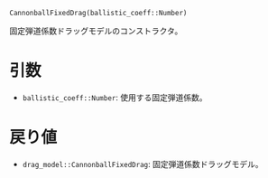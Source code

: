 ```
CannonballFixedDrag(ballistic_coeff::Number)
```

固定弾道係数ドラッグモデルのコンストラクタ。

# 引数

  * `ballistic_coeff::Number`: 使用する固定弾道係数。

# 戻り値

  * `drag_model::CannonballFixedDrag`: 固定弾道係数ドラッグモデル。
